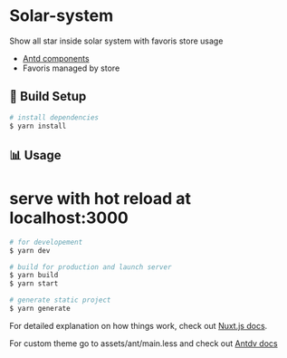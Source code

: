 # Solar-system

Show all star inside solar system with favoris store usage

- [Antd components](https://antdv.com/docs/vue/introduce/)
- Favoris managed by store

## 💾 Build Setup

```bash
# install dependencies
$ yarn install
```

## 📊 Usage

# serve with hot reload at localhost:3000

```bash
# for developement
$ yarn dev

# build for production and launch server
$ yarn build
$ yarn start

# generate static project
$ yarn generate
```

For detailed explanation on how things work, check out [Nuxt.js docs](https://nuxtjs.org).

For custom theme go to assets/ant/main.less and check out [Antdv docs](https://antdv.com/docs/vue/customize-theme/)
